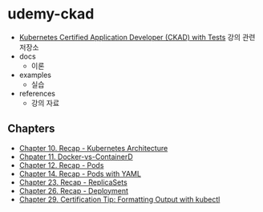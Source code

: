 # udemy-ckad

- [Kubernetes Certified Application Developer (CKAD) with Tests](https://www.udemy.com/course/certified-kubernetes-application-developer/) 강의 관련 저장소
- docs
    - 이론
- examples
    - 실습
- references
    - 강의 자료

## Chapters

- [Chapter 10. Recap - Kubernetes Architecture](./docs/chapter-010.md)
- [Chpater 11. Docker-vs-ContainerD](./docs/chapter-011.md)
- [Chapter 12. Recap - Pods](./docs/chapter-012.md)
- [Chapter 14. Recap - Pods with YAML](./docs/chapter-014.md)
- [Chapter 23. Recap - ReplicaSets](./docs/chapter-023.md)
- [Chapter 26. Recap - Deployment](./docs/chapter-026.md)
- [Chapter 29. Certification Tip: Formatting Output with kubectl](./docs/chapter-029.md)